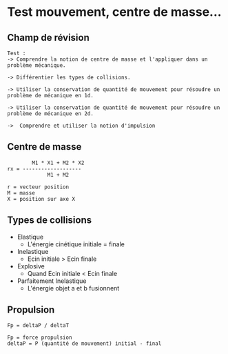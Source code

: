 # Test mouvement, centre de masse...

## Champ de révision

```
Test :
-> Comprendre la notion de centre de masse et l'appliquer dans un problème mécanique.

-> Différentier les types de collisions.

-> Utiliser la conservation de quantité de mouvement pour résoudre un problème de mécanique en 1d.

-> Utiliser la conservation de quantité de mouvement pour résoudre un problème de mécanique en 2d.

->  Comprendre et utiliser la notion d'impulsion
```

## Centre de masse

```
        M1 * X1 + M2 * X2
rx = -------------------
             M1 + M2

r = vecteur position
M = masse
X = position sur axe X
```

## Types de collisions

- Elastique
  - L'énergie cinétique initiale = finale
- Inelastique
  - Ecin initiale > Ecin finale
- Explosive
  - Quand Ecin initiale < Ecin finale
- Parfaitement Inelastique
  - L'énergie objet a et b fusionnent

## Propulsion

```
Fp = deltaP / deltaT

Fp = force propulsion
deltaP = P (quantité de mouvement) initial - final
```
